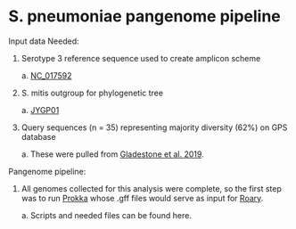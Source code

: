 # S. pneumoniae pangenome pipeline

Input data Needed:
1. Serotype 3 reference sequence used to create amplicon scheme
   
   a. [NC_017592](https://www.ncbi.nlm.nih.gov/nuccore/NC_017592.1) 
3. S. mitis outgroup for phylogenetic tree
   
   a. [JYGP01](https://www.ncbi.nlm.nih.gov/nuccore/NZ_JYGP00000000.1)
5. Query sequences (n = 35) representing majority diversity (62%) on GPS database
   
   a. These were pulled from [Gladestone et al. 2019](https://www.thelancet.com/article/S2352-3964(19)30259-2/fulltext#%20). 

Pangenome pipeline:
1. All genomes collected for this analysis were complete, so the first step was to run [Prokka](https://github.com/tseemann/prokka) whose .gff files would serve as input for [Roary](https://github.com/sanger-pathogens/Roary).
   
    a. Scripts and needed files can be found here. 
